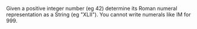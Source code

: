 Given a positive integer number (eg 42) determine its Roman numeral representation as a String (eg "XLII"). You cannot write numerals like IM for 999. 